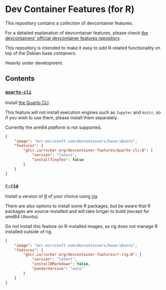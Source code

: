 # Dev Container Features (for R)

This repository contains a _collection_ of devcontainer features.

For a detailed explanation of devcontainer features,
please check [the devcontainers' official devcontainer features repository](https://github.com/devcontainers/features).

This repository is intended to make it easy to add R-related functionality on top of the Debian base containers.

Heavily under development.

## Contents

### [`quarto-cli`](src/quarto-cli/README.md)

Install [the Quarto CLI](https://quarto.org/).

This feature will not install execution engines such as `Jupyter` and `knitr`,
so if you wish to use them, please install them separately.

Currently the arm64 platform is not supported.

```json
{
    "image": "mcr.microsoft.com/devcontainers/base:ubuntu",
    "features": {
        "ghcr.io/rocker-org/devcontainer-features/quarto-cli:0": {
            "version": "latest",
            "installTinyTex": false
        }
    }
}
```

### [`r-rig`](src/r-rig/README.md)

Install a version of [R](https://www.r-project.org/) of your choice using [rig](https://github.com/r-lib/rig).

There are also options to install some R packages,
but be aware that R packages are source-installed and will take longer to build (except for amd64 Ubuntu).

Do not install this feature on R-installed images, as rig does not manage R installed outside of rig.

```json
{
    "image": "mcr.microsoft.com/devcontainers/base:ubuntu",
    "features": {
        "ghcr.io/rocker-org/devcontainer-features/r-rig:0": {
            "version": "latest",
            "installRMarkdown": false,
            "pandocVersion": "auto"
        }
    }
}
```

